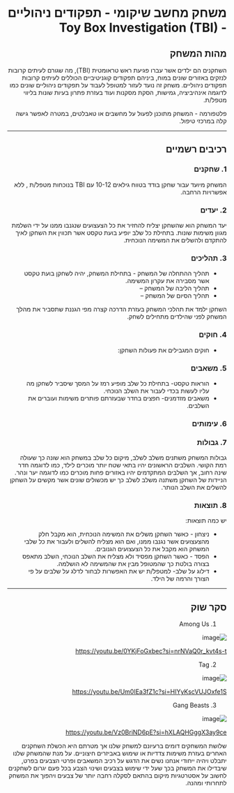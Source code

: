 <div dir='rtl' lang='he'>

# משחק מחשב שיקומי - תפקודים ניהוליים - Toy Box Investigation (TBI)



## מהות המשחק

השחקנים הם ילדים אשר עברו פגיעת ראש טראומטית (TBI), מה שגורם לעיתים קרובות לנזקים באזורים שונים במוח, ביניהם תפקודים קוגניטיביים הכוללים לעיתים קרובות תפקודים ניהוליים. משחק זה נועד לעזור למטופל לעבוד על תפקודים ניהוליים שונים כמו לדוגמה אינהיביציה, גמישות, הסקת מסקנות ועוד בעזרת פתרון בעיות שונות בליווי מטפל/ת. 

פלטפורמה - המשחק מתוכנן לפעול על מחשבים או טאבלטים, במטרה לאפשר גישה קלה במרכזי טיפול.




---


## רכיבים רשמיים

### 1. שחקנים

המשחק מיועד עבור שחקן בודד בטווח גילאים 10-12 עם TBI בנוכחות מטפל/ת , ללא אפשרויות הרחבה.

### 2. יעדים

יעד המשחק הוא שהשחקן יצליח להחזיר את כל הצעצועים שנגנבו ממנו על ידי השלמת מגוון משימות שונות. בתחילת כל שלב יופיע בועת טקסט אשר תכווין את השחקן לאיך להתקדם ולהשלים את המשימה הנוכחית.


### 3. תהליכים

* תהליך ההתחלה של המשחק - בתחילת המשחק, יהיה לשחקן בועת טקסט אשר מסבירה את עקרון המשימה.
*	תהליך הליבה של המשחק – 
*	תהליך הסיום של המשחק – 

השחקן ילמד את תהלכי המשחק בעזרת הדרכה קצרה מפי הגננת שתסביר את מהלך המשחק לפני שהילדים מתחילים לשחק.

### 4. חוקים

* חוקים המגבילים את פעולות השחקן: 



### 5. משאבים

* הוראות טקסט- בתחילת כל שלב מופיע רמז על המסך שיסביר לשחקן מה עליו לעשות בכדי לעבור את השלב הנוכחי.
* משאבים מזדמנים- חפצים בחדר שבעזרתם פותרים משימות ועוברים את השלבים.


### 6. עימותים



### 7. גבולות

גבולות המשחק משתנים משלב לשלב, מיקום כל שלב במשחק הוא שונה כך שעולה רמת הקושי. השלבים הראשונים יהיו בתאי שטח יותר מוכרים לילד, כמו לדוגמה חדר שינה רחוב, אך השלבים המתקדמים יהיו באזורים פחות מוכרים כמו לדוגמה יער ונהר. הניידות של השחקן משתנה משלב לשלב כך יש מכשולים שונים אשר מקשים על השחקן להשלים את השלב הנותר.

### 8. תוצאות

יש כמה תוצאות:
* ניצחון - כאשר השחקן משלים את המשימה הנוכחית, הוא מקבל חלק מהצעצועים אשר נגנבו ממנו, ואם הוא מצליח להשלים ולעבור את כל שלבי המשחק הוא מקבל את כל הצעצועים הגנובים. 
* הפסד - כאשר השחקן מפסיד ולא מצליח את השלב הנוכחי, השלב מתאפס בצורה בולטת כך שהמטופל מבין את שהמשימה לא הושלמה.
* דילוג על שלב- למטפל/ת יש את האפשרות לבחור לדלג על שלבים על פי הצורך והרמה של הילד.

---

## סקר שוק

1. Among Us

![image](https://github.com/user-attachments/assets/61a1670f-f5d4-413e-8ec7-d82368399163)

https://youtu.be/0YKjFoGxbec?si=nrNVaQ0r_kvt4s-t


2. Tag

![image](https://github.com/user-attachments/assets/6c6539d6-1a85-4061-bcae-9e46d98df7d7)

https://youtu.be/Um0IEa3fZ1c?si=HIYyKscVUJOxfe1S


3. Gang Beasts

![image](https://github.com/user-attachments/assets/ce6c612e-008f-4df9-99c9-5c48ff9bbb93)

https://youtu.be/Vz0BriND6pE?si=hXLAQHGggX3ay9ce


שלושת המשחקים דומים ברעיונם למשחק שלנו אך מטרתם היא הכשלת השחקנים האחרים בעזרת משימות צדדיות או שימוש באביזרים חיצוניים. על מנת שהמשחק שלנו יתבלט ויהיה ייחודי אנחנו נשים את הדגש על רכיב המשאבים ופרטי הצבעים בפרט, שיבדילו את המשחק בכך שעל ידי שימוש בצבעים ושינוי הצבע בכל פעם יגרום לשחקנים לחשוב על אסטרטגיות מיקום בהתאם לסקלה רחבה יותר של צבעים ויהפוך את המשחק לתחרותי ומהנה.





</div>
